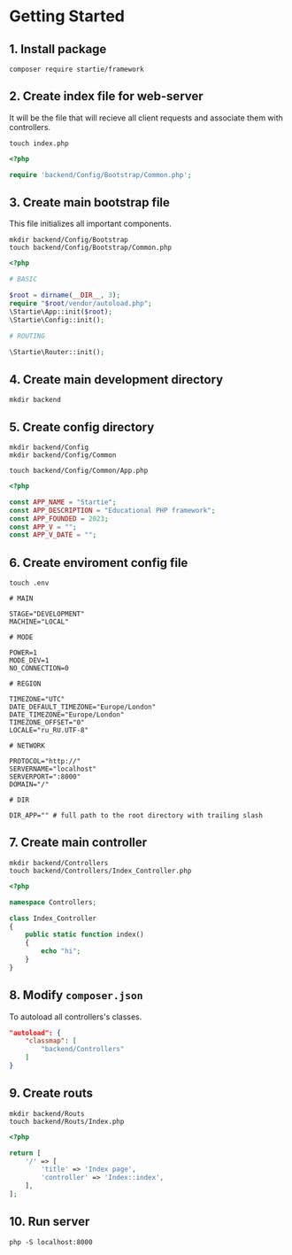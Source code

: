 # Getting Started

## 1. Install package

```
composer require startie/framework
```

## 2. Create index file for web-server

It will be the file that will recieve all client requests and associate them with controllers.

```
touch index.php
```

```php
<?php

require 'backend/Config/Bootstrap/Common.php';
```

## 3. Create main bootstrap file

This file initializes all important components.

```
mkdir backend/Config/Bootstrap
touch backend/Config/Bootstrap/Common.php
```

```php
<?php

# BASIC

$root = dirname(__DIR__, 3);
require "$root/vendor/autoload.php";
\Startie\App::init($root);
\Startie\Config::init();

# ROUTING

\Startie\Router::init();
```

## 4. Create main development directory

```
mkdir backend
```

## 5. Create config directory

```
mkdir backend/Config
mkdir backend/Config/Common
```

```
touch backend/Config/Common/App.php
```

```php
<?php

const APP_NAME = "Startie";
const APP_DESCRIPTION = "Educational PHP framework";
const APP_FOUNDED = 2023;
const APP_V = "";
const APP_V_DATE = "";
```

## 6. Create enviroment config file

```
touch .env
```

```env
# MAIN

STAGE="DEVELOPMENT"
MACHINE="LOCAL"

# MODE

POWER=1
MODE_DEV=1
NO_CONNECTION=0

# REGION

TIMEZONE="UTC"
DATE_DEFAULT_TIMEZONE="Europe/London"
DATE_TIMEZONE="Europe/London"
TIMEZONE_OFFSET="0"
LOCALE="ru_RU.UTF-8"

# NETWORK

PROTOCOL="http://"
SERVERNAME="localhost"
SERVERPORT=":8000"
DOMAIN="/"

# DIR

DIR_APP="" # full path to the root directory with trailing slash
```

## 7. Create main controller

```
mkdir backend/Controllers
touch backend/Controllers/Index_Controller.php
```

```php
<?php

namespace Controllers;

class Index_Controller
{
    public static function index()
    {
        echo "hi";
    }
}
```

## 8. Modify `composer.json`

To autoload all controllers's classes.

```json
"autoload": {
    "classmap": [
        "backend/Controllers"
    ]
}
```

## 9. Create routs

```
mkdir backend/Routs
touch backend/Routs/Index.php
```

```php
<?php

return [
    '/' => [
        'title' => 'Index page',
        'controller' => 'Index::index',
    ],
];
```

## 10. Run server

```
php -S localhost:8000
```
